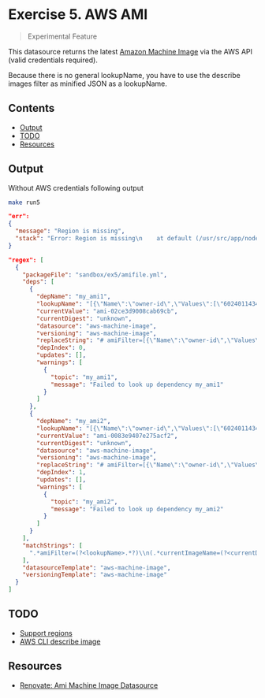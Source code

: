 # Exercise 5. AWS AMI

> Experimental Feature

This datasource returns the latest [Amazon Machine Image](https://docs.aws.amazon.com/en_en/AWSEC2/latest/UserGuide/AMIs.html) via the AWS API (valid credentials required).

Because there is no general lookupName, you have to use the describe images filter as minified JSON as a lookupName.

<!-- START doctoc generated TOC please keep comment here to allow auto update -->
<!-- DON'T EDIT THIS SECTION, INSTEAD RE-RUN doctoc TO UPDATE -->
## Contents

- [Output](#output)
- [TODO](#todo)
- [Resources](#resources)

<!-- END doctoc generated TOC please keep comment here to allow auto update -->

## Output

Without AWS credentials following output

```sh
make run5
```

```json
"err":
{
  "message": "Region is missing",
  "stack": "Error: Region is missing\n    at default (/usr/src/app/node_modules/@aws-sdk/config-resolver/dist-cjs/regionConfig/config.js:10:15)\n    at /usr/src/app/node_modules/@aws-sdk/node-config-provider/dist-cjs/fromStatic.js:6:83\n    at /usr/src/app/node_modules/@aws-sdk/property-provider/dist-cjs/chain.js:11:28"
}

"regex": [
  {
    "packageFile": "sandbox/ex5/amifile.yml",
    "deps": [
      {
        "depName": "my_ami1",
        "lookupName": "[{\"Name\":\"owner-id\",\"Values\":[\"602401143452\"]},{\"Name\":\"name\",\"Values\":[\"amazon-eks-node-1.21-*\"]}]",
        "currentValue": "ami-02ce3d9008cab69cb",
        "currentDigest": "unknown",
        "datasource": "aws-machine-image",
        "versioning": "aws-machine-image",
        "replaceString": "# amiFilter=[{\"Name\":\"owner-id\",\"Values\":[\"602401143452\"]},{\"Name\":\"name\",\"Values\":[\"amazon-eks-node-1.21-*\"]}]\n# currentImageName=unknown\nmy_ami1: ami-02ce3d9008cab69cb",
        "depIndex": 0,
        "updates": [],
        "warnings": [
          {
            "topic": "my_ami1",
            "message": "Failed to look up dependency my_ami1"
          }
        ]
      },
      {
        "depName": "my_ami2",
        "lookupName": "[{\"Name\":\"owner-id\",\"Values\":[\"602401143452\"]},{\"Name\":\"name\",\"Values\":[\"amazon-eks-node-1.20-*\"]}]",
        "currentValue": "ami-0083e9407e275acf2",
        "currentDigest": "unknown",
        "datasource": "aws-machine-image",
        "versioning": "aws-machine-image",
        "replaceString": "# amiFilter=[{\"Name\":\"owner-id\",\"Values\":[\"602401143452\"]},{\"Name\":\"name\",\"Values\":[\"amazon-eks-node-1.20-*\"]}]\n# currentImageName=unknown\nmy_ami2: ami-0083e9407e275acf2",
        "depIndex": 1,
        "updates": [],
        "warnings": [
          {
            "topic": "my_ami2",
            "message": "Failed to look up dependency my_ami2"
          }
        ]
      }
    ],
    "matchStrings": [
      ".*amiFilter=(?<lookupName>.*?)\\n(.*currentImageName=(?<currentDigest>.*?)\\n)?(.*\\n)?.*?(?<depName>[a-zA-Z0-9-_:]*)[ ]*?[:|=][ ]*?[\"|']?(?<currentValue>ami-[a-z0-9]{17})[\"|']?.*"
    ],
    "datasourceTemplate": "aws-machine-image",
    "versioningTemplate": "aws-machine-image"
  }
]
```

## TODO

- [Support regions](https://github.com/renovatebot/renovate/blob/main/lib/datasource/aws-machine-image/index.ts)
- [AWS CLI describe image](https://docs.aws.amazon.com/cli/latest/reference/ec2/describe-images.html)

## Resources

- [Renovate: Ami Machine Image Datasource](https://docs.renovatebot.com/modules/datasource/#aws-machine-image-datasource)
